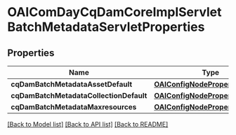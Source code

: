 # OAIComDayCqDamCoreImplServletBatchMetadataServletProperties

## Properties
Name | Type | Description | Notes
------------ | ------------- | ------------- | -------------
**cqDamBatchMetadataAssetDefault** | [**OAIConfigNodePropertyArray***](OAIConfigNodePropertyArray.md) |  | [optional] 
**cqDamBatchMetadataCollectionDefault** | [**OAIConfigNodePropertyArray***](OAIConfigNodePropertyArray.md) |  | [optional] 
**cqDamBatchMetadataMaxresources** | [**OAIConfigNodePropertyInteger***](OAIConfigNodePropertyInteger.md) |  | [optional] 

[[Back to Model list]](../README.md#documentation-for-models) [[Back to API list]](../README.md#documentation-for-api-endpoints) [[Back to README]](../README.md)


